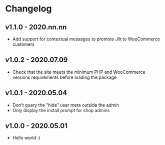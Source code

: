 # Changelog

## v1.1.0 - 2020.nn.nn
* Add support for contextual messages to promote Jilt to WooCommerce customers

## v1.0.2 - 2020.07.09
* Check that the site meets the minimum PHP and WooCommerce versions requirements before loading the package

## v1.0.1 - 2020.05.04
* Don't query the "hide" user meta outside the admin
* Only display the install prompt for shop admins

## v1.0.0 - 2020.05.01
* Hello world :)
